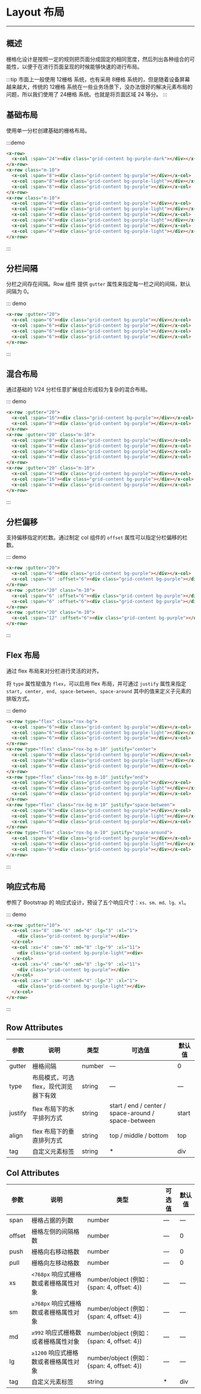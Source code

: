 # Layout 布局

----

## 概述

栅格化设计是按照一定的规则把页面分成固定的相同宽度，然后列出各种组合的可能性，以便于在进行页面呈现的时候能够快速的进行布局。

:::tip
市面上一般使用 12栅格 系统，也有采用 8栅格 系统的，但是随着设备屏幕越来越大，传统的 12栅格 系统在一些业务场景下，没办法很好的解决元素布局的问题，所以我们使用了 24栅格 系统。也就是将页面区域 24 等分。
:::

## 基础布局

使用单一分栏创建基础的栅格布局。

<x-layout-basic-demo></x-layout-basic-demo>

:::demo
```html
<x-row>
  <x-col :span="24"><div class="grid-content bg-purple-dark"></div></x-col>
</x-row>
<x-row class="m-10">
  <x-col :span="8"><div class="grid-content bg-purple"></div></x-col>
  <x-col :span="8"><div class="grid-content bg-purple-light"></div></x-col>
  <x-col :span="8"><div class="grid-content bg-purple"></div></x-col>
</x-row>
<x-row class="m-10">
  <x-col :span="4"><div class="grid-content bg-purple"></div></x-col>
  <x-col :span="4"><div class="grid-content bg-purple-light"></div></x-col>
  <x-col :span="4"><div class="grid-content bg-purple"></div></x-col>
  <x-col :span="4"><div class="grid-content bg-purple-light"></div></x-col>
  <x-col :span="4"><div class="grid-content bg-purple"></div></x-col>
  <x-col :span="4"><div class="grid-content bg-purple-light"></div></x-col>
</x-row>
```
:::

## 分栏间隔

分栏之间存在间隔。Row 组件 提供 `gutter` 属性来指定每一栏之间的间隔，默认间隔为 0。

<div class="demo-block">
  <x-row :gutter="20">
    <x-col :span="6"><div class="grid-content bg-purple"></div></x-col>
    <x-col :span="6"><div class="grid-content bg-purple"></div></x-col>
    <x-col :span="6"><div class="grid-content bg-purple"></div></x-col>
    <x-col :span="6"><div class="grid-content bg-purple"></div></x-col>
  </x-row>
</div>

::: demo
```html
<x-row :gutter="20">
  <x-col :span="6"><div class="grid-content bg-purple"></div></x-col>
  <x-col :span="6"><div class="grid-content bg-purple"></div></x-col>
  <x-col :span="6"><div class="grid-content bg-purple"></div></x-col>
  <x-col :span="6"><div class="grid-content bg-purple"></div></x-col>
</x-row>
```
:::

## 混合布局

通过基础的 1/24 分栏任意扩展组合形成较为复杂的混合布局。

<div class="demo-block">
  <x-row :gutter="20">
    <x-col :span="16"><div class="grid-content bg-purple"></div></x-col>
    <x-col :span="8"><div class="grid-content bg-purple"></div></x-col>
  </x-row>
  <x-row :gutter="20" class="m-10">
    <x-col :span="8"><div class="grid-content bg-purple"></div></x-col>
    <x-col :span="8"><div class="grid-content bg-purple"></div></x-col>
    <x-col :span="4"><div class="grid-content bg-purple"></div></x-col>
    <x-col :span="4"><div class="grid-content bg-purple"></div></x-col>
  </x-row>
  <x-row :gutter="20" class="m-10">
    <x-col :span="4"><div class="grid-content bg-purple"></div></x-col>
    <x-col :span="16"><div class="grid-content bg-purple"></div></x-col>
    <x-col :span="4"><div class="grid-content bg-purple"></div></x-col>
  </x-row>
</div>

::: demo
```html
<x-row :gutter="20">
  <x-col :span="16"><div class="grid-content bg-purple"></div></x-col>
  <x-col :span="8"><div class="grid-content bg-purple"></div></x-col>
</x-row>
<x-row :gutter="20" class="m-10">
  <x-col :span="8"><div class="grid-content bg-purple"></div></x-col>
  <x-col :span="8"><div class="grid-content bg-purple"></div></x-col>
  <x-col :span="4"><div class="grid-content bg-purple"></div></x-col>
  <x-col :span="4"><div class="grid-content bg-purple"></div></x-col>
</x-row>
<x-row :gutter="20" class="m-10">
  <x-col :span="4"><div class="grid-content bg-purple"></div></x-col>
  <x-col :span="16"><div class="grid-content bg-purple"></div></x-col>
  <x-col :span="4"><div class="grid-content bg-purple"></div></x-col>
</x-row>
```
:::

## 分栏偏移

支持偏移指定的栏数。通过制定 col 组件的 `offset` 属性可以指定分栏偏移的栏数。

<div class="demo-block">
  <x-row :gutter="20">
    <x-col :span="6"><div class="grid-content bg-purple"></div></x-col>
    <x-col :span="6" :offset="6"><div class="grid-content bg-purple"></div></x-col>
  </x-row>
  <x-row :gutter="20" class="m-10">
    <x-col :span="6" :offset="6"><div class="grid-content bg-purple"></div></x-col>
    <x-col :span="6" :offset="6"><div class="grid-content bg-purple"></div></x-col>
  </x-row>
  <x-row :gutter="20" class="m-10">
    <x-col :span="12" :offset="6"><div class="grid-content bg-purple"></div></x-col>
  </x-row>
</div>

::: demo

```html
<x-row :gutter="20">
  <x-col :span="6"><div class="grid-content bg-purple"></div></x-col>
  <x-col :span="6" :offset="6"><div class="grid-content bg-purple"></div></x-col>
</x-row>
<x-row :gutter="20" class="m-10">
  <x-col :span="6" :offset="6"><div class="grid-content bg-purple"></div></x-col>
  <x-col :span="6" :offset="6"><div class="grid-content bg-purple"></div></x-col>
</x-row>
<x-row :gutter="20" class="m-10">
  <x-col :span="12" :offset="6"><div class="grid-content bg-purple"></div></x-col>
</x-row>
```
:::

## Flex 布局

通过 flex 布局来对分栏进行灵活的对齐。

将 `type` 属性赋值为 `flex`，可以启用 flex 布局，并可通过 `justify` 属性来指定 `start, center, end, space-between, space-around` 其中的值来定义子元素的排版方式。

<div class="demo-block">
  <x-row type="flex" class="rox-bg">
    <x-col :span="6"><div class="grid-content bg-purple"></div></x-col>
    <x-col :span="6"><div class="grid-content bg-purple-light"></div></x-col>
    <x-col :span="6"><div class="grid-content bg-purple"></div></x-col>
  </x-row>
  <x-row type="flex" class="rox-bg m-10" justify="center">
    <x-col :span="6"><div class="grid-content bg-purple"></div></x-col>
    <x-col :span="6"><div class="grid-content bg-purple-light"></div></x-col>
    <x-col :span="6"><div class="grid-content bg-purple"></div></x-col>
  </x-row>
  <x-row type="flex" class="rox-bg m-10" justify="end">
    <x-col :span="6"><div class="grid-content bg-purple"></div></x-col>
    <x-col :span="6"><div class="grid-content bg-purple-light"></div></x-col>
    <x-col :span="6"><div class="grid-content bg-purple"></div></x-col>
  </x-row>
  <x-row type="flex" class="rox-bg m-10" justify="space-between">
    <x-col :span="6"><div class="grid-content bg-purple"></div></x-col>
    <x-col :span="6"><div class="grid-content bg-purple-light"></div></x-col>
    <x-col :span="6"><div class="grid-content bg-purple"></div></x-col>
  </x-row>
  <x-row type="flex" class="rox-bg m-10" justify="space-around">
    <x-col :span="6"><div class="grid-content bg-purple"></div></x-col>
    <x-col :span="6"><div class="grid-content bg-purple-light"></div></x-col>
    <x-col :span="6"><div class="grid-content bg-purple"></div></x-col>
  </x-row>
</div>

::: demo
```html
<x-row type="flex" class="rox-bg">
  <x-col :span="6"><div class="grid-content bg-purple"></div></x-col>
  <x-col :span="6"><div class="grid-content bg-purple-light"></div></x-col>
  <x-col :span="6"><div class="grid-content bg-purple"></div></x-col>
</x-row>
<x-row type="flex" class="rox-bg m-10" justify="center">
  <x-col :span="6"><div class="grid-content bg-purple"></div></x-col>
  <x-col :span="6"><div class="grid-content bg-purple-light"></div></x-col>
  <x-col :span="6"><div class="grid-content bg-purple"></div></x-col>
</x-row>
<x-row type="flex" class="rox-bg m-10" justify="end">
  <x-col :span="6"><div class="grid-content bg-purple"></div></x-col>
  <x-col :span="6"><div class="grid-content bg-purple-light"></div></x-col>
  <x-col :span="6"><div class="grid-content bg-purple"></div></x-col>
</x-row>
<x-row type="flex" class="rox-bg m-10" justify="space-between">
  <x-col :span="6"><div class="grid-content bg-purple"></div></x-col>
  <x-col :span="6"><div class="grid-content bg-purple-light"></div></x-col>
  <x-col :span="6"><div class="grid-content bg-purple"></div></x-col>
</x-row>
<x-row type="flex" class="rox-bg m-10" justify="space-around">
  <x-col :span="6"><div class="grid-content bg-purple"></div></x-col>
  <x-col :span="6"><div class="grid-content bg-purple-light"></div></x-col>
  <x-col :span="6"><div class="grid-content bg-purple"></div></x-col>
</x-row>
```
:::

## 响应式布局

参照了 Bootstrap 的 响应式设计，预设了五个响应尺寸：`xs、sm、md、lg、xl`。

<div class="demo-block">
  <x-row :gutter="10">
    <x-col :xs="8" :sm="6" :md="4" :lg="3" :xl="1">
      <div class="grid-content bg-purple"></div>
    </x-col>
    <x-col :xs="4" :sm="6" :md="8" :lg="9" :xl="11">
      <div class="grid-content bg-purple-light"><div>
    </x-col>
    <x-col :xs="4" :sm="6" :md="8" :lg="9" :xl="11">
      <div class="grid-content bg-purple"></div>
    </x-col>
    <x-col :xs="8" :sm="6" :md="4" :lg="3" :xl="1">
      <div class="grid-content bg-purple-light"></div>
    </x-col>
  </x-row>
</div>

::: demo
```html
<x-row :gutter="10">
  <x-col :xs="8" :sm="6" :md="4" :lg="3" :xl="1">
    <div class="grid-content bg-purple"></div>
  </x-col>
  <x-col :xs="4" :sm="6" :md="8" :lg="9" :xl="11">
    <div class="grid-content bg-purple-light"><div>
  </x-col>
  <x-col :xs="4" :sm="6" :md="8" :lg="9" :xl="11">
    <div class="grid-content bg-purple"></div>
  </x-col>
  <x-col :xs="8" :sm="6" :md="4" :lg="3" :xl="1">
    <div class="grid-content bg-purple-light"></div>
  </x-col>
</x-row>
```
:::

## Row Attributes

| 参数    | 说明                                  | 类型   | 可选值                                              | 默认值 |
| ------- | ------------------------------------- | ------ | --------------------------------------------------- | ------ |
| gutter  | 栅格间隔                              | number | —                                                   | 0      |
| type    | 布局模式，可选 flex，现代浏览器下有效 | string | —                                                   | —      |
| justify | flex 布局下的水平排列方式             | string | start / end / center / space-around / space-between | start  |
| align   | flex 布局下的垂直排列方式             | string | top / middle / bottom                               | top    |
| tag     | 自定义元素标签                        | string | *                                                   | div    |

## Col Attributes
| 参数   | 说明                                  | 类型                                        | 可选值 | 默认值 |
| ------ | ------------------------------------- | ------------------------------------------- | ------ | ------ |
| span   | 栅格占据的列数                        | number                                      | —      | —      |
| offset | 栅格左侧的间隔格数                    | number                                      | —      | 0      |
| push   | 栅格向右移动格数                      | number                                      | —      | 0      |
| pull   | 栅格向左移动格数                      | number                                      | —      | 0      |
| xs     | `<768px` 响应式栅格数或者栅格属性对象 | number/object (例如： {span: 4, offset: 4}) | —      | —      |
| sm     | `≥768px` 响应式栅格数或者栅格属性对象 | number/object (例如： {span: 4, offset: 4}) | —      | —      |
| md     | `≥992` 响应式栅格数或者栅格属性对象   | number/object (例如： {span: 4, offset: 4}) | —      | —      |
| lg     | `≥1200` 响应式栅格数或者栅格属性对象  | number/object (例如： {span: 4, offset: 4}) | —      | —      |
| tag    | 自定义元素标签                        | string                                      | *      | div    |
